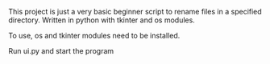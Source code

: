 This project is just a very basic beginner script to rename files in a specified directory.
Written in python with tkinter and os modules.

To use, os and tkinter modules need to be installed.

Run ui.py and start the program
